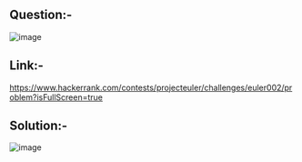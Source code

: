 ## Question:-
![image](https://github.com/DaRkAnon1mous/Hackerrank_ProjectEuler/assets/86824571/e72d6424-24a4-47e4-b1c0-0e5424a6fc7d)

## Link:-
https://www.hackerrank.com/contests/projecteuler/challenges/euler002/problem?isFullScreen=true

## Solution:-
![image](https://github.com/DaRkAnon1mous/Hackerrank_ProjectEuler/assets/86824571/984f59e9-17d6-4f4c-b1fd-67ec3d1cea4d)
